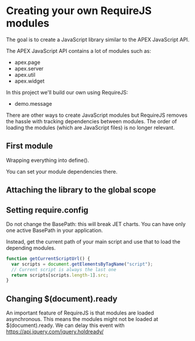 # Creating your own RequireJS modules

The goal is to create a JavaScript library similar to the APEX JavaScript API.

The APEX JavaScript API contains a lot of modules such as:

- apex.page
- apex.server
- apex.util
- apex.widget

In this project we'll build our own using RequireJS:

- demo.message

There are other ways to create JavaScript modules but RequireJS removes the hassle with tracking dependencies between modules. The order of loading the modules (which are JavaScript files) is no longer relevant.

## First module

Wrapping everything into define().

You can set your module dependencies there.

## Attaching the library to the global scope

## Setting require.config

Do not change the BasePath: this will break JET charts. You can have only one active BasePath in your application.

Instead, get the current path of your main script and use that to load the depending modules.

```javascript
function getCurrentScriptUrl() {
  var scripts = document.getElementsByTagName("script");
  // Current script is always the last one
  return scripts[scripts.length-1].src;
}
```

## Changing $(document).ready

An important feature of RequireJS is that modules are loaded asynchronous. This means the modules might not be loaded at $(document).ready. We can delay this event with https://api.jquery.com/jquery.holdready/

